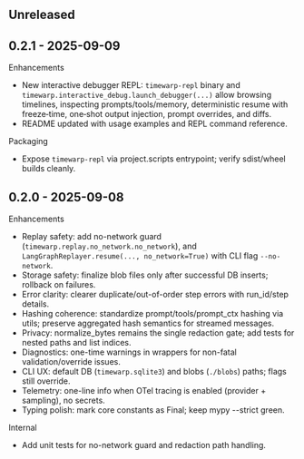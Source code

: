 ## Unreleased

## 0.2.1 - 2025-09-09

Enhancements
- New interactive debugger REPL: `timewarp-repl` binary and `timewarp.interactive_debug.launch_debugger(...)` allow browsing timelines, inspecting prompts/tools/memory, deterministic resume with freeze‑time, one‑shot output injection, prompt overrides, and diffs.
- README updated with usage examples and REPL command reference.

Packaging
- Expose `timewarp-repl` via project.scripts entrypoint; verify sdist/wheel builds cleanly.

## 0.2.0 - 2025-09-08

Enhancements
- Replay safety: add no-network guard (`timewarp.replay.no_network.no_network`), and `LangGraphReplayer.resume(..., no_network=True)` with CLI flag `--no-network`.
- Storage safety: finalize blob files only after successful DB inserts; rollback on failures.
- Error clarity: clearer duplicate/out-of-order step errors with run_id/step details.
- Hashing coherence: standardize prompt/tools/prompt_ctx hashing via utils; preserve aggregated hash semantics for streamed messages.
- Privacy: normalize_bytes remains the single redaction gate; add tests for nested paths and list indices.
- Diagnostics: one-time warnings in wrappers for non-fatal validation/override issues.
- CLI UX: default DB (`timewarp.sqlite3`) and blobs (`./blobs`) paths; flags still override.
- Telemetry: one-line info when OTel tracing is enabled (provider + sampling), no secrets.
- Typing polish: mark core constants as Final; keep mypy --strict green.

Internal
- Add unit tests for no-network guard and redaction path handling.
